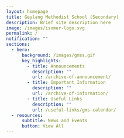 ```yaml
---
layout: homepage
title: Geylang Methodist School (Secondary)
description: Brief site description here
image: /images/isomer-logo.svg
permalink: /
notification: ""
sections:
  - hero:
      background: /images/gmss.gif
      key_highlights:
        - title: Announcements
          description: ""
          url: /archive-of-announcement/
        - title: Important Information
          description: ""
          url: /archive-of-information/
        - title: Useful Links
          description: ""
          url: /useful-links/gms-calendar/
  - resources:
      subtitle: News and Events
      button: View All
---
```

